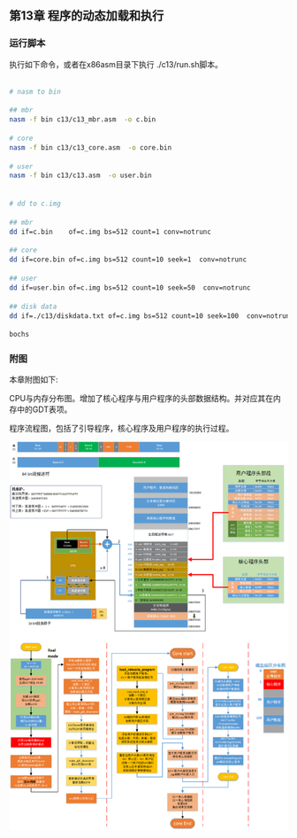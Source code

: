 
## 第13章 程序的动态加载和执行

### 运行脚本

执行如下命令，或者在x86asm目录下执行 ./c13/run.sh脚本。

```bash

# nasm to bin

## mbr
nasm -f bin c13/c13_mbr.asm  -o c.bin

# core
nasm -f bin c13/c13_core.asm  -o core.bin

# user
nasm -f bin c13/c13.asm  -o user.bin


# dd to c.img

## mbr
dd if=c.bin    of=c.img bs=512 count=1 conv=notrunc

## core
dd if=core.bin of=c.img bs=512 count=10 seek=1  conv=notrunc

## user
dd if=user.bin of=c.img bs=512 count=10 seek=50  conv=notrunc

## disk data
dd if=./c13/diskdata.txt of=c.img bs=512 count=10 seek=100  conv=notrunc

bochs

```


### 附图

本章附图如下:

CPU与内存分布图。增加了核心程序与用户程序的头部数据结构。并对应其在内存中的GDT表项。

程序流程图，包括了引导程序，核心程序及用户程序的执行过程。


![protect_mode](https://github.com/jkak/x86asm/blob/master/c13/c13.png)


